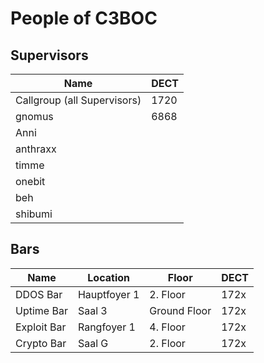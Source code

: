 # People of C3BOC
## Supervisors
| Name                        | DECT |
| --------------------------- | ---- |
| Callgroup (all Supervisors) | 1720 |
| gnomus                      | 6868 |
| Anni                        |      |
| anthraxx                    |      |
| timme                       |      |
| onebit                      |      |
| beh                         |      |
| shibumi                     |      |

## Bars
| Name        | Location     | Floor        | DECT |
| ----------- | ------------ | ------------ | ---- |
| DDOS Bar    | Hauptfoyer 1 | 2. Floor     | 172x |
| Uptime Bar  | Saal 3       | Ground Floor | 172x |
| Exploit Bar | Rangfoyer 1  | 4. Floor     | 172x |
| Crypto Bar  | Saal G       | 2. Floor     | 172x |
